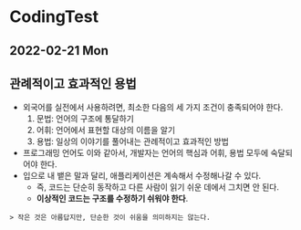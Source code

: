 # CodingTest
## 2022-02-21 Mon

## 관례적이고 효과적인 용법
* 외국어를 실전에서 사용하려면, 최소한 다음의 세 가지 조건이 충족되어야 한다.
  1. 문법: 언어의 구조에 통달하기
  2. 어휘: 언어에서 표현할 대상의 이름을 알기
  3. 용법: 일상의 이야기를 풀어내는 관례적이고 효과적인 방법
* 프로그래밍 언어도 이와 같아서, 개발자는 언어의 핵심과 어휘, 용법 모두에 숙달되어야 한다.
* 입으로 내 뱉은 말과 달리, 애플리케이션은 계속해서 수정해나갈 수 있다.
  * 즉, 코드는 단순히 동작하고 다른 사람이 읽기 쉬운 데에서 그치면 안 된다.
  * **이상적인 코드는 구조를 수정하기 쉬워야 한다**.
```
> 작은 것은 아름답지만, 단순한 것이 쉬움을 의미하지는 않는다.
```